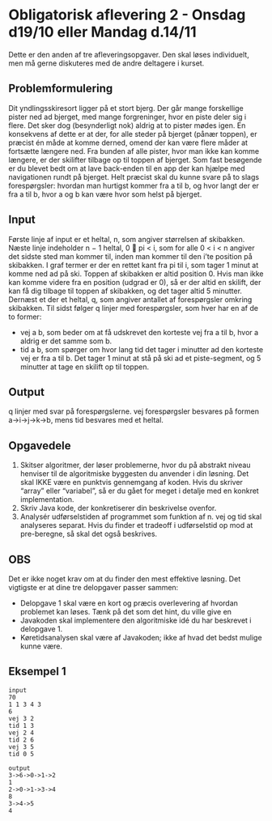 # Obligatorisk aflevering 2 - Onsdag d19/10 eller Mandag d.14/11

Dette er den anden af tre afleveringsopgaver. Den skal løses individuelt, men
må gerne diskuteres med de andre deltagere i kurset.

## Problemformulering
Dit yndlingsskiresort ligger på et stort bjerg. Der går mange forskellige pister
ned ad bjerget, med mange forgreninger, hvor en piste deler sig i flere. Det sker
dog (besynderligt nok) aldrig at to pister mødes igen. En konsekvens af dette er
at der, for alle steder på bjerget (pånær toppen), er præcist én måde at komme
derned, omend der kan være flere måder at fortsætte længere ned. Fra bunden
af alle pister, hvor man ikke kan komme længere, er der skilifter tilbage op til
toppen af bjerget.
Som fast besøgende er du blevet bedt om at lave back-enden til en app der kan
hjælpe med navigationen rundt på bjerget. Helt præcist skal du kunne svare på
to slags forespørgsler: hvordan man hurtigst kommer fra a til b, og hvor langt
der er fra a til b, hvor a og b kan være hvor som helst på bjerget.

## Input
Første linje af input er et heltal, n, som angiver størrelsen af skibakken.
Næste linje indeholder n − 1 heltal, 0  pi < i, som for alle 0 < i < n angiver
det sidste sted man kommer til, inden man kommer til den i’te position på
skibakken. I graf termer er der en rettet kant fra pi til i, som tager 1 minut at
komme ned ad på ski. Toppen af skibakken er altid position 0. Hvis man ikke
kan komme videre fra en position (udgrad er 0), så er der altid en skilift, der
kan få dig tilbage til toppen af skibakken, og det tager altid 5 minutter.
Dernæst et der et heltal, q, som angiver antallet af forespørgsler omkring
skibakken.
Til sidst følger q linjer med forespørgsler, som hver har en af de to former:
- vej a b, som beder om at få udskrevet den korteste vej fra a til b, hvor a
aldrig er det samme som b.
- tid a b, som spørger om hvor lang tid det tager i minutter ad den korteste
vej er fra a til b. Det tager 1 minut at stå på ski ad et piste-segment, og 5
minutter at tage en skilift op til toppen.

## Output
q linjer med svar på forespørgslerne. vej forespørgsler besvares på formen
a->i->j->k->b, mens tid besvares med et heltal.

## Opgavedele
1. Skitser algoritmer, der løser problemerne, hvor du på abstrakt niveau
henviser til de algoritmiske byggesten du anvender i din løsning. Det skal
IKKE være en punktvis gennemgang af koden. Hvis du skriver “array” eller
“variabel”, så er du gået for meget i detalje med en konkret implementation.
2. Skriv Java kode, der konkretiserer din beskrivelse ovenfor.
3. Analysér udførselstiden af programmet som funktion af n. vej og tid
skal analyseres separat. Hvis du finder et tradeoff i udførselstid op mod at
pre-beregne, så skal det også beskrives.

## OBS
Det er ikke noget krav om at du finder den mest effektive løsning. Det vigtigste
er at dine tre delopgaver passer sammen:
- Delopgave 1 skal være en kort og præcis overlevering af hvordan problemet
kan løses. Tænk på det som det hint, du ville give en
- Javakoden skal implementere den algoritmiske idé du har beskrevet i
delopgave 1.
- Køretidsanalysen skal være af Javakoden; ikke af hvad det bedst mulige
kunne være.

## Eksempel 1
```
input
70
1 1 3 4 3
6
vej 3 2
tid 1 3
vej 2 4
tid 2 6
vej 3 5
tid 0 5

output
3->6->0->1->2
1
2->0->1->3->4
8
3->4->5
4
```
